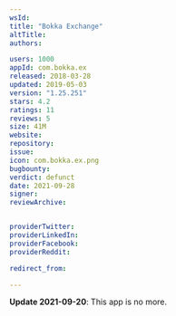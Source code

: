 ```yaml
---
wsId: 
title: "Bokka Exchange"
altTitle: 
authors:

users: 1000
appId: com.bokka.ex
released: 2018-03-28
updated: 2019-05-03
version: "1.25.251"
stars: 4.2
ratings: 11
reviews: 5
size: 41M
website: 
repository: 
issue: 
icon: com.bokka.ex.png
bugbounty: 
verdict: defunct
date: 2021-09-28
signer: 
reviewArchive:


providerTwitter: 
providerLinkedIn: 
providerFacebook: 
providerReddit: 

redirect_from:

---
```



**Update 2021-09-20**: This app is no more.
